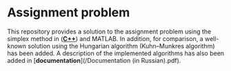 # Assignment problem
This repository provides a solution to the assignment problem using the simplex method in ([**C++**](https://github.com/ivandybko/Assignment_problem/tree/efeb10e38d894c580ebc6824da78ffdc703ea97a/Source%20code/C%2B%2B)) and MATLAB. In addition, for comparison, a well-known solution using the Hungarian algorithm (Kuhn–Munkres algorithm) has been added. A description of the implemented algorithms has also been added in [**documentation**](/Documentation (in Russian).pdf).
